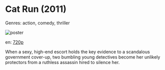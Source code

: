 # Cat Run (2011)

Genres: action, comedy, thriller

![poster](http://image.tmdb.org/t/p/w500/lt82eKlcuL6XzuFPygvfV1WSYh3.jpg)

en:
  [720p](magnet:?xt=urn:btih:D6F777428A84EEE07D171DA0B5ACD1CB04261C0E&tr=udp://glotorrents.pw:6969/announce&tr=udp://tracker.opentrackr.org:1337/announce&tr=udp://torrent.gresille.org:80/announce&tr=udp://tracker.openbittorrent.com:80&tr=udp://tracker.coppersurfer.tk:6969&tr=udp://tracker.leechers-paradise.org:6969&tr=udp://p4p.arenabg.ch:1337&tr=udp://tracker.internetwarriors.net:1337)
  


When a sexy, high-end escort holds the key evidence to a scandalous government cover-up, two bumbling young detectives become her unlikely protectors from a ruthless assassin hired to silence her.
